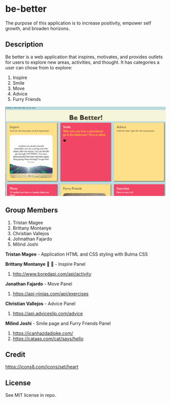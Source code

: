 # be-better
The purpose of this application is to increase positivity, empower self growth, and broaden horizons. 

## Description
Be better is a web application that inspires, motivates, and provides outlets for users to explore new areas, activities, and thought. 
It has categories a user can chose from to explore:

1. Inspire
2. Smile
3. Move
4. Advice
5. Furry Friends


![Screenshot](./assets/images/be-better.png)


## Group Members
1. Tristan Magee
2. Brittany Montanye
3. Christian Vallejos
4. Johnathan Fajardo
5. Milind Joshi

**Tristan Magee** - Application HTML and CSS styling with Bulma CSS
 
**Brittany Montanye** :star2: :metal: - Inspire Panel
1. http://www.boredapi.com/api/activity

**Jonathan Fajardo** - Move Panel
1. https://api-ninjas.com/api/exercises

**Christian Vallejos** - Advice Panel
1. https://api.adviceslip.com/advice

**Milind Joshi**  -  Smile page and Furry Friends Panel
1. https://icanhazdadjoke.com/
2. https://cataas.com/cat/says/hello


## Credit
https://icons8.com/icons/set/heart

## License

See MIT license in repo.
